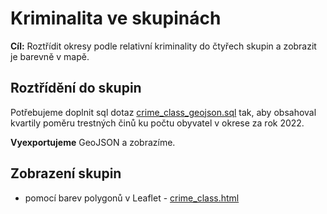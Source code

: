 # Kriminalita ve skupinách

**Cíl:** Roztřídit okresy podle relativní kriminality do čtyřech skupin a zobrazit je barevně v mapě.

## Roztřídění do skupin

Potřebujeme doplnit sql dotaz [crime_class_geojson.sql](crime_class_geojson.sql) tak, aby obsahoval kvartily poměru trestných činů ku počtu obyvatel v okrese za rok 2022.

**Vyexportujeme** GeoJSON a zobrazíme.

## Zobrazení skupin

- pomocí barev polygonů v Leaflet - [crime_class.html](crime_class.html)
